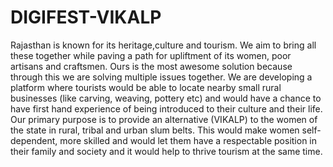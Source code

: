# DIGIFEST-VIKALP
Rajasthan is known for its heritage,culture and tourism. We aim to bring all these together while paving a path for upliftment of its women, poor artisans and craftsmen. Ours is the most awesome solution because through this we are solving multiple issues together. We are developing a platform where tourists would be able to locate nearby small rural businesses (like carving, weaving, pottery etc) and would have a chance to have first hand experience of being introduced to their culture and their life. Our primary purpose is to provide an alternative (VIKALP) to the women of the state in rural, tribal and urban slum belts. This would make women self-dependent, more skilled and would let them have a respectable position in their family and society and it would help to thrive tourism at the same time.
